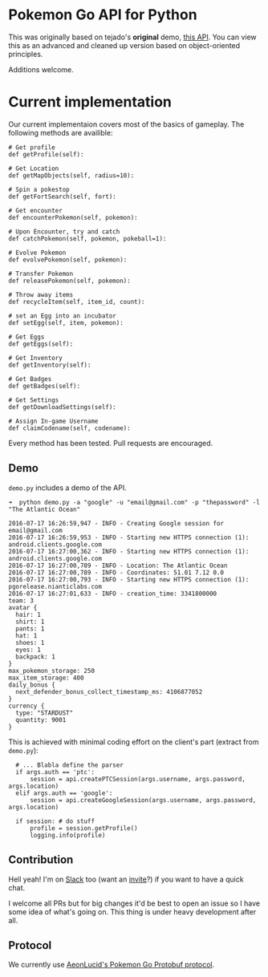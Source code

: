 # Pokemon Go API for Python

This was originally based on tejado's **original** demo,
[this API](https://github.com/tejado/pgoapi/tree/eb788ebbde46664013527a2e5f6c16e98d59d5e3/old-demo).
You can view this as an advanced
and cleaned up version
based on object-oriented principles.

Additions welcome.

# Current implementation
Our current implementaion covers most of the basics of gameplay. The following methods are availible:

```
# Get profile
def getProfile(self):

# Get Location
def getMapObjects(self, radius=10):

# Spin a pokestop
def getFortSearch(self, fort):

# Get encounter
def encounterPokemon(self, pokemon):

# Upon Encounter, try and catch
def catchPokemon(self, pokemon, pokeball=1):

# Evolve Pokemon
def evolvePokemon(self, pokemon):

# Transfer Pokemon
def releasePokemon(self, pokemon):

# Throw away items
def recycleItem(self, item_id, count):

# set an Egg into an incubator
def setEgg(self, item, pokemon):

# Get Eggs
def getEggs(self):

# Get Inventory
def getInventory(self):

# Get Badges
def getBadges(self):

# Get Settings
def getDownloadSettings(self):

# Assign In-game Username
def claimCodename(self, codename):
```
Every method has been tested. Pull requests are encouraged.

## Demo
`demo.py` includes a demo of the API.

```
➜  python demo.py -a "google" -u "email@gmail.com" -p "thepassword" -l "The Atlantic Ocean"

2016-07-17 16:26:59,947 - INFO - Creating Google session for email@gmail.com
2016-07-17 16:26:59,953 - INFO - Starting new HTTPS connection (1): android.clients.google.com
2016-07-17 16:27:00,362 - INFO - Starting new HTTPS connection (1): android.clients.google.com
2016-07-17 16:27:00,789 - INFO - Location: The Atlantic Ocean
2016-07-17 16:27:00,789 - INFO - Coordinates: 51.01 7.12 0.0
2016-07-17 16:27:00,793 - INFO - Starting new HTTPS connection (1): pgorelease.nianticlabs.com
2016-07-17 16:27:01,633 - INFO - creation_time: 3341800000
team: 3
avatar {
  hair: 1
  shirt: 1
  pants: 1
  hat: 1
  shoes: 1
  eyes: 1
  backpack: 1
}
max_pokemon_storage: 250
max_item_storage: 400
daily_bonus {
  next_defender_bonus_collect_timestamp_ms: 4106877052
}
currency {
  type: "STARDUST"
  quantity: 9001
}
```

This is achieved with minimal coding effort on the client's part
(extract from `demo.py`):

```
  # ... Blabla define the parser
  if args.auth == 'ptc':
      session = api.createPTCSession(args.username, args.password, args.location)
  elif args.auth == 'google':
      session = api.createGoogleSession(args.username, args.password, args.location)

  if session: # do stuff
      profile = session.getProfile()
      logging.info(profile)
```

## Contribution
Hell yeah!
I'm on [Slack](https://pkre.slack.com) too
(want an [invite](https://shielded-earth-81203.herokuapp.com)?)
if you want to have a quick chat.

I welcome all PRs but for big changes it'd be best
to open an issue so I have some idea of what's going on.
This thing is under heavy development after all.

## Protocol
We currently use [AeonLucid's Pokemon Go Protobuf protocol](https://github.com/AeonLucid/POGOProtos).
